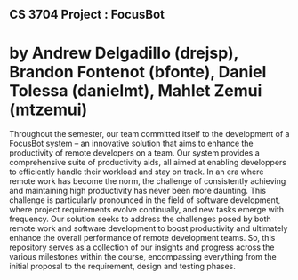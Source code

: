 ## CS 3704 Project : FocusBot
# by Andrew Delgadillo (drejsp), Brandon Fontenot (bfonte), Daniel Tolessa (danielmt), Mahlet Zemui (mtzemui)

  Throughout the semester, our team committed itself to the development of a FocusBot system – an innovative solution that aims to enhance the productivity of remote developers on a team. Our system provides a comprehensive suite of productivity aids, all aimed at enabling developpers to efficiently handle their workload and stay on track. In an era where remote work has become the norm, the challenge of consistently achieving and maintaining high productivity has never been more daunting. This challenge is particularly pronounced in the field of software development, where project requirements evolve continually, and new tasks emerge with frequency. Our solution seeks to address the challenges posed by both remote work and software development to boost productivity and ultimately enhance the overall performance of remote development teams. So, this repository serves as a collection of our insights and progress across the various milestones within the course, encompassing everything from the initial proposal to the requirement, design and testing phases.
